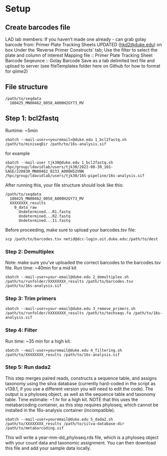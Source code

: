 
# Setup

## Create barcodes file
LAD lab members: If you haven’t made one already - can grab golay barcode from: Primer Plate Tracking Sheets UPDATED (hkd2@duke.edu) on box
Under the ‘Reverse Primer Constructs’ tab; Use the filter to select the plate and column of interest
Mapping file :: Primer Plate Tracking Sheet
Barcode Seqeunce :: Golay Barcode
Save as a tab delimited text file and upload to server (see fileTemplates folder here on Github for how to format for qiime2)

## File structure
```
/path/to/seqdata
  180425_MN00462_0058_A000H2GY73_MV
```
## Step 1: bcl2fastq
Runtime: ~5min
```{bash}
sbatch --mail-user=<youremail>@duke.edu 1_bcl2fastq.sh /path/to/miniseqDir /path/to/16s-analysis.sif 
```
for example
```
sbatch --mail-user tjk30@duke.edu 1_bcl2fastq.sh /hpc/group/ldavidlab/users/tjk30/2022-08-30_16S-SAGE/220830_MN00462_0233_A000H52VNN /hpc/group/ldavidlab/users/tjk30/16S-pipeline/16s-analysis.sif 
```
After running this, your file structure should look like this:
```
/path/to/seqdata
  180425_MN00462_0058_A000H2GY73_MV
  XXXXXXXX_results
    0_data_raw
      Undetermined...R1.fastq
      Undetermined...R2.fastq
      Undetermined...I1.fastq
```

Before proceeding, make sure to upload your barcodes.tsv file:
```
scp /path/to/barcodes.tsv netid@dcc-login.oit.duke.edu:/path/to/dest
```

### Step 2: Demultiplex
Note: make sure you've uploaded the correct barcodes to the barcodes.tsv file. 
Run time: ~40min for a mid kit
```
sbatch --mail-user=your-email@duke.edu 2_demultiplex.sh /path/to/runfolder/XXXXXXXX_results /path/to/barcodes.tsv /path/to/16s-analysis.sif
```

### Step 3: Trim primers

```
sbatch --mail-user=your-email@duke.edu 3_remove_primers.sh /path/to/runfolder/XXXXXXXX_results /path/to/techseqs.fa /path/to/16s-analysis.sif 
```
### Step 4: Filter
Run time: ~35 min for a high kit.
```
sbatch --mail-user=youremail@duke.edu 4_filtering.sh /path/to/XXXXXXXX_results /path/to/16s-analysis.sif
```

### Step 5: Run dada2
This step merges paired reads, constructs a sequence table, and assigns taxonomy using the silva database (currently hard-coded in the script as v138.1, if you use a different version you will need to edit the code). The output is a phyloseq object, as well as the sequence table and taxonomy table. Time estimate: ~1 hr for a high kit. NOTE that this uses the metabarcoding container, as this step requires phyloseq, which cannot be installed in the 16s-analysis container (incompatible).

```
sbatch --mail-user=youremail@duke.edu 5_dada2.sh /path/to/XXXXXXXX_results /path/to/silva-database-dir /path/to/metabarcoding.sif 
```

This will write a year-mm-dd_phyloseq.rds file, which is a phyloseq object with your count data and taxonomic assignment. You can then download this file and add your sample data locally. 
